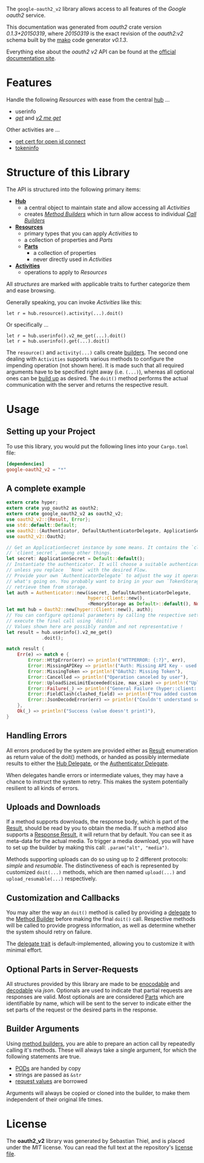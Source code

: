 <!---
DO NOT EDIT !
This file was generated automatically from 'src/mako/api/README.md.mako'
DO NOT EDIT !
-->
The `google-oauth2_v2` library allows access to all features of the *Google oauth2* service.

This documentation was generated from *oauth2* crate version *0.1.3+20150319*, where *20150319* is the exact revision of the *oauth2:v2* schema built by the [mako](http://www.makotemplates.org/) code generator *v0.1.3*.

Everything else about the *oauth2* *v2* API can be found at the
[official documentation site](https://developers.google.com/accounts/docs/OAuth2).
# Features

Handle the following *Resources* with ease from the central [hub](http://byron.github.io/google-apis-rs/google-oauth2_v2/struct.Oauth2.html) ... 

* userinfo
 * [*get*](http://byron.github.io/google-apis-rs/google-oauth2_v2/struct.UserinfoGetCall.html) and [*v2 me get*](http://byron.github.io/google-apis-rs/google-oauth2_v2/struct.UserinfoV2MeGetCall.html)

Other activities are ...

* [get cert for open id connect](http://byron.github.io/google-apis-rs/google-oauth2_v2/struct.MethodGetCertForOpenIdConnectCall.html)
* [tokeninfo](http://byron.github.io/google-apis-rs/google-oauth2_v2/struct.MethodTokeninfoCall.html)



# Structure of this Library

The API is structured into the following primary items:

* **[Hub](http://byron.github.io/google-apis-rs/google-oauth2_v2/struct.Oauth2.html)**
    * a central object to maintain state and allow accessing all *Activities*
    * creates [*Method Builders*](http://byron.github.io/google-apis-rs/google-oauth2_v2/trait.MethodsBuilder.html) which in turn
      allow access to individual [*Call Builders*](http://byron.github.io/google-apis-rs/google-oauth2_v2/trait.CallBuilder.html)
* **[Resources](http://byron.github.io/google-apis-rs/google-oauth2_v2/trait.Resource.html)**
    * primary types that you can apply *Activities* to
    * a collection of properties and *Parts*
    * **[Parts](http://byron.github.io/google-apis-rs/google-oauth2_v2/trait.Part.html)**
        * a collection of properties
        * never directly used in *Activities*
* **[Activities](http://byron.github.io/google-apis-rs/google-oauth2_v2/trait.CallBuilder.html)**
    * operations to apply to *Resources*

All *structures* are marked with applicable traits to further categorize them and ease browsing.

Generally speaking, you can invoke *Activities* like this:

```Rust,ignore
let r = hub.resource().activity(...).doit()
```

Or specifically ...

```ignore
let r = hub.userinfo().v2_me_get(...).doit()
let r = hub.userinfo().get(...).doit()
```

The `resource()` and `activity(...)` calls create [builders][builder-pattern]. The second one dealing with `Activities` 
supports various methods to configure the impending operation (not shown here). It is made such that all required arguments have to be 
specified right away (i.e. `(...)`), whereas all optional ones can be [build up][builder-pattern] as desired.
The `doit()` method performs the actual communication with the server and returns the respective result.

# Usage

## Setting up your Project

To use this library, you would put the following lines into your `Cargo.toml` file:

```toml
[dependencies]
google-oauth2_v2 = "*"
```

## A complete example

```Rust
extern crate hyper;
extern crate yup_oauth2 as oauth2;
extern crate google_oauth2_v2 as oauth2_v2;
use oauth2_v2::{Result, Error};
use std::default::Default;
use oauth2::{Authenticator, DefaultAuthenticatorDelegate, ApplicationSecret, MemoryStorage};
use oauth2_v2::Oauth2;

// Get an ApplicationSecret instance by some means. It contains the `client_id` and 
// `client_secret`, among other things.
let secret: ApplicationSecret = Default::default();
// Instantiate the authenticator. It will choose a suitable authentication flow for you, 
// unless you replace  `None` with the desired Flow.
// Provide your own `AuthenticatorDelegate` to adjust the way it operates and get feedback about 
// what's going on. You probably want to bring in your own `TokenStorage` to persist tokens and
// retrieve them from storage.
let auth = Authenticator::new(&secret, DefaultAuthenticatorDelegate,
                              hyper::Client::new(),
                              <MemoryStorage as Default>::default(), None);
let mut hub = Oauth2::new(hyper::Client::new(), auth);
// You can configure optional parameters by calling the respective setters at will, and
// execute the final call using `doit()`.
// Values shown here are possibly random and not representative !
let result = hub.userinfo().v2_me_get()
             .doit();

match result {
    Err(e) => match e {
        Error::HttpError(err) => println!("HTTPERROR: {:?}", err),
        Error::MissingAPIKey => println!("Auth: Missing API Key - used if there are no scopes"),
        Error::MissingToken => println!("OAuth2: Missing Token"),
        Error::Cancelled => println!("Operation canceled by user"),
        Error::UploadSizeLimitExceeded(size, max_size) => println!("Upload size too big: {} of {}", size, max_size),
        Error::Failure(_) => println!("General Failure (hyper::client::Response doesn't print)"),
        Error::FieldClash(clashed_field) => println!("You added custom parameter which is part of builder: {:?}", clashed_field),
        Error::JsonDecodeError(err) => println!("Couldn't understand server reply - maybe API needs update: {:?}", err),
    },
    Ok(_) => println!("Success (value doesn't print)"),
}

```
## Handling Errors

All errors produced by the system are provided either as [Result](http://byron.github.io/google-apis-rs/google-oauth2_v2/enum.Result.html) enumeration as return value of 
the doit() methods, or handed as possibly intermediate results to either the 
[Hub Delegate](http://byron.github.io/google-apis-rs/google-oauth2_v2/trait.Delegate.html), or the [Authenticator Delegate](http://byron.github.io/google-apis-rs/google-oauth2_v2/../yup-oauth2/trait.AuthenticatorDelegate.html).

When delegates handle errors or intermediate values, they may have a chance to instruct the system to retry. This 
makes the system potentially resilient to all kinds of errors.

## Uploads and Downloads
If a method supports downloads, the response body, which is part of the [Result](http://byron.github.io/google-apis-rs/google-oauth2_v2/enum.Result.html), should be
read by you to obtain the media.
If such a method also supports a [Response Result](http://byron.github.io/google-apis-rs/google-oauth2_v2/trait.ResponseResult.html), it will return that by default.
You can see it as meta-data for the actual media. To trigger a media download, you will have to set up the builder by making
this call: `.param("alt", "media")`.

Methods supporting uploads can do so using up to 2 different protocols: 
*simple* and *resumable*. The distinctiveness of each is represented by customized 
`doit(...)` methods, which are then named `upload(...)` and `upload_resumable(...)` respectively.

## Customization and Callbacks

You may alter the way an `doit()` method is called by providing a [delegate](http://byron.github.io/google-apis-rs/google-oauth2_v2/trait.Delegate.html) to the 
[Method Builder](http://byron.github.io/google-apis-rs/google-oauth2_v2/trait.CallBuilder.html) before making the final `doit()` call. 
Respective methods will be called to provide progress information, as well as determine whether the system should 
retry on failure.

The [delegate trait](http://byron.github.io/google-apis-rs/google-oauth2_v2/trait.Delegate.html) is default-implemented, allowing you to customize it with minimal effort.

## Optional Parts in Server-Requests

All structures provided by this library are made to be [enocodable](http://byron.github.io/google-apis-rs/google-oauth2_v2/trait.RequestValue.html) and 
[decodable](http://byron.github.io/google-apis-rs/google-oauth2_v2/trait.ResponseResult.html) via *json*. Optionals are used to indicate that partial requests are responses 
are valid.
Most optionals are are considered [Parts](http://byron.github.io/google-apis-rs/google-oauth2_v2/trait.Part.html) which are identifiable by name, which will be sent to 
the server to indicate either the set parts of the request or the desired parts in the response.

## Builder Arguments

Using [method builders](http://byron.github.io/google-apis-rs/google-oauth2_v2/trait.CallBuilder.html), you are able to prepare an action call by repeatedly calling it's methods.
These will always take a single argument, for which the following statements are true.

* [PODs][wiki-pod] are handed by copy
* strings are passed as `&str`
* [request values](http://byron.github.io/google-apis-rs/google-oauth2_v2/trait.RequestValue.html) are borrowed

Arguments will always be copied or cloned into the builder, to make them independent of their original life times.

[wiki-pod]: http://en.wikipedia.org/wiki/Plain_old_data_structure
[builder-pattern]: http://en.wikipedia.org/wiki/Builder_pattern
[google-go-api]: https://github.com/google/google-api-go-client

# License
The **oauth2_v2** library was generated by Sebastian Thiel, and is placed 
under the *MIT* license.
You can read the full text at the repository's [license file][repo-license].

[repo-license]: https://github.com/Byron/google-apis-rs/LICENSE.md
